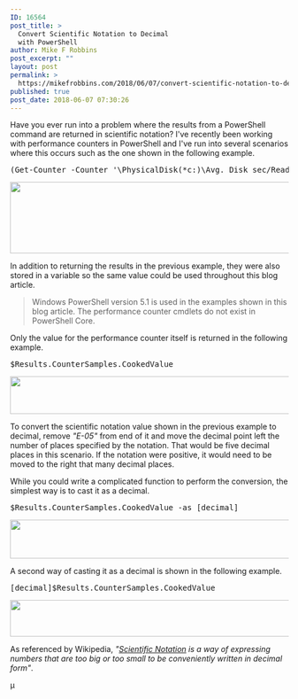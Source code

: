 ```yaml
---
ID: 16564
post_title: >
  Convert Scientific Notation to Decimal
  with PowerShell
author: Mike F Robbins
post_excerpt: ""
layout: post
permalink: >
  https://mikefrobbins.com/2018/06/07/convert-scientific-notation-to-decimal-with-powershell/
published: true
post_date: 2018-06-07 07:30:26
---
```

Have you ever run into a problem where the results from a PowerShell command are returned in scientific notation? I've recently been working with performance counters in PowerShell and I've run into several scenarios where this occurs such as the one shown in the following example.
<pre class="lang:ps decode:true">(Get-Counter -Counter '\PhysicalDisk(*c:)\Avg. Disk sec/Read' -OutVariable Results).CounterSamples</pre>
<a href="http://mikefrobbins.com/wp-content/uploads/2018/06/scientific-notation1b.png"><img class="alignnone size-full wp-image-16569" src="http://mikefrobbins.com/wp-content/uploads/2018/06/scientific-notation1b.png" alt="" width="859" height="129" /></a>

In addition to returning the results in the previous example, they were also stored in a variable so the same value could be used throughout this blog article.
<blockquote>Windows PowerShell version 5.1 is used in the examples shown in this blog article. The performance counter cmdlets do not exist in PowerShell Core.</blockquote>
Only the value for the performance counter itself is returned in the following example.
<pre class="lang:ps decode:true">$Results.CounterSamples.CookedValue</pre>
<a href="http://mikefrobbins.com/wp-content/uploads/2018/06/scientific-notation2b.png"><img class="alignnone size-full wp-image-16570" src="http://mikefrobbins.com/wp-content/uploads/2018/06/scientific-notation2b.png" alt="" width="859" height="68" /></a>

To convert the scientific notation value shown in the previous example to decimal, remove <em>"E-05"</em> from end of it and move the decimal point left the number of places specified by the notation. That would be five decimal places in this scenario. If the notation were positive, it would need to be moved to the right that many decimal places.

While you could write a complicated function to perform the conversion, the simplest way is to cast it as a decimal.
<pre class="lang:ps decode:true">$Results.CounterSamples.CookedValue -as [decimal]</pre>
<a href="http://mikefrobbins.com/wp-content/uploads/2018/06/scientific-notation3b.png"><img class="alignnone size-full wp-image-16571" src="http://mikefrobbins.com/wp-content/uploads/2018/06/scientific-notation3b.png" alt="" width="859" height="70" /></a>

A second way of casting it as a decimal is shown in the following example.
<pre class="lang:ps decode:true ">[decimal]$Results.CounterSamples.CookedValue</pre>
<a href="http://mikefrobbins.com/wp-content/uploads/2018/06/scientific-notation4a.png"><img class="alignnone size-full wp-image-16577" src="http://mikefrobbins.com/wp-content/uploads/2018/06/scientific-notation4a.png" alt="" width="859" height="66" /></a>

As referenced by Wikipedia, <em>"<a href="https://en.wikipedia.org/wiki/Scientific_notation" target="_blank" rel="noopener">Scientific Notation</a> is a way of expressing numbers that are too big or too small to be conveniently written in decimal form"</em>.

µ